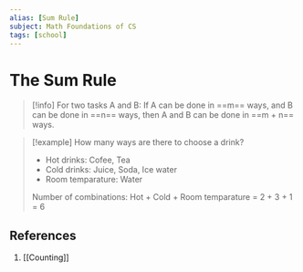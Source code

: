 ```yaml
---
alias: [Sum Rule]
subject: Math Foundations of CS
tags: [school]
---
```

# The Sum Rule


> [!info]
> For two tasks A and B:
> If A can be done in ==m== ways, and B can be done in ==n== ways, then A and B can be done in ==m + n== ways.

> [!example] 
> How many ways are there to choose a drink?
> - Hot drinks: Cofee, Tea
> - Cold drinks: Juice, Soda, Ice water
> - Room temparature: Water
> 
> Number of combinations: Hot + Cold + Room temparature = 2 + 3 + 1 = 6

## References
1. [[Counting]]